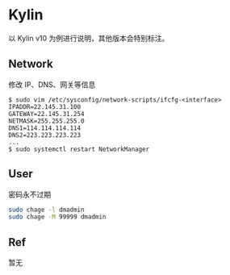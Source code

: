 # Kylin

以 Kylin v10 为例进行说明，其他版本会特别标注。

## Network

修改 IP、DNS、网关等信息

```
$ sudo vim /etc/sysconfig/network-scripts/ifcfg-<interface>
IPADDR=22.145.31.100
GATEWAY=22.145.31.254
NETMASK=255.255.255.0
DNS1=114.114.114.114
DNS2=223.223.223.223
...
$ sudo systemctl restart NetworkManager
```

## User

密码永不过期

```sh
sudo chage -l dmadmin
sudo chage -M 99999 dmadmin
```

## Ref

暂无
